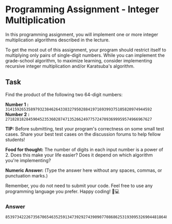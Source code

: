 # Programming Assignment - Integer Multiplication

In this programming assignment, you will implement one or more integer multiplication algorithms described in the lecture.

To get the most out of this assignment, your program should restrict itself to multiplying only pairs of single-digit numbers. While you can implement the grade-school algorithm, to maximize learning, consider implementing recursive integer multiplication and/or Karatsuba's algorithm.

## Task

Find the product of the following two 64-digit numbers:

**Number 1 :**  `3141592653589793238462643383279502884197169399375105820974944592` <br>
**Number 2 :**  `2718281828459045235360287471352662497757247093699959574966967627`

**TIP:** Before submitting, test your program's correctness on some small test cases. Share your best test cases on the discussion forums to help fellow students!

**Food for thought:** The number of digits in each input number is a power of 2. Does this make your life easier? Does it depend on which algorithm you're implementing?

**Numeric Answer:** (Type the answer here without any spaces, commas, or punctuation marks.)

Remember, you do not need to submit your code. Feel free to use any programming language you prefer. Happy coding! 🚀💻



### Answer
```
8539734222673567065463525913473929274390907708686253193095326904481864813177325434676245947323784349299707034369488855815665904
```